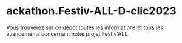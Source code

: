 # ackathon.Festiv-ALL-D-clic2023
Vous trouverez sur ce dépôt toutes les informations et tous les avancements concernant notre projet Festiv'ALL
